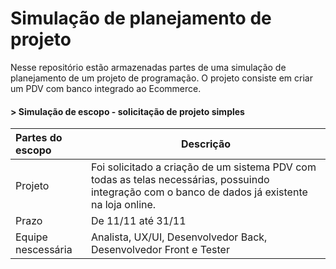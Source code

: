 # Simulação de planejamento de projeto
Nesse repositório estão armazenadas partes de uma simulação de planejamento de um projeto de programação. O projeto consiste em criar um PDV com banco integrado ao Ecommerce. 

#### > Simulação de escopo - solicitação de projeto simples
 
| Partes do escopo | Descrição |
| :------ | ----------- |
| Projeto | Foi solicitado a criação de um sistema PDV com todas as telas necessárias, possuindo integração com o banco de dados já existente na loja online. |
| Prazo | De 11/11 até 31/11 |
| Equipe nescessária | Analista, UX/UI, Desenvolvedor Back, Desenvolvedor Front e Tester |

<a href="https://github.com/lulunaw/Simulacao-de-planejamento-de-projeto/blob/5325b15cb1131e41036afeeb01b89deaa2d5fc5c/simulacaoDeEntrega.md"/>
